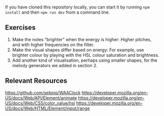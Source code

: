 If you have cloned this repository locally, you can start it by running `npm install` and then `npm run dev` from a command line.

## Exercises

1. Make the notes “brighter” when the energy is higher: Higher pitches, and with higher frequencies on the filter.
2. Make the visual shapes differ based on energy: For example, use brighter colour by playing with the HSL colour saturation and brightness.
3. Add another kind of visualisation, perhaps using smaller shapes, for the melody generators we added in section 2.

## Relevant Resources

https://github.com/sebpiq/WAAClock
https://developer.mozilla.org/en-US/docs/Web/API/Element/animate
https://developer.mozilla.org/en-US/docs/Web/CSS/color_value/hsl
https://developer.mozilla.org/en-US/docs/Web/HTML/Element/input/range
